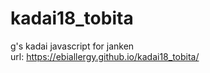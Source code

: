 # kadai18_tobita
g's kadai
javascript for janken<br>
url: <a href="https://ebiallergy.github.io/kadai18_tobita/" target="_blank">https://ebiallergy.github.io/kadai18_tobita/</a>
